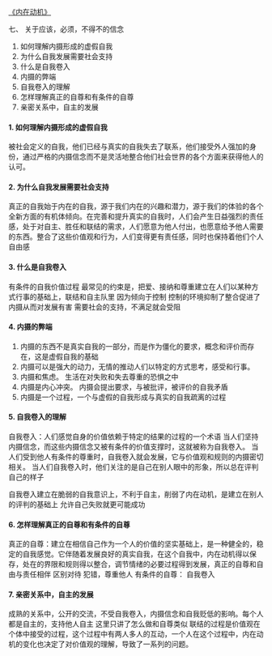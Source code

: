 [《内在动机》](https://book.douban.com/subject/35182454/)

七、 关于应该，必须，不得不的信念 

1. 如何理解内摄形成的虚假自我
2. 为什么自我发展需要社会支持
3. 什么是自我卷入
4. 内摄的弊端
5. 自我卷入的理解
6. 怎样理解真正的自尊和有条件的自尊
7. 亲密关系中，自主的发展

#### 1. 如何理解内摄形成的虚假自我

被社会定义的自我，他们已经与真实的自我失去了联系，他们接受外人强加的身份，通过严格的内摄信念而不是灵活地整合他们社会世界的各个方面来获得他人的认可。

#### 2. 为什么自我发展需要社会支持

真正的自我始于内在的自我，源于我们内在的兴趣和潜力，源于我们的体验的各个全新方面的有机体倾向。在完善和提升真实的自我时，人们会产生日益强烈的责任感，处于对自主、胜任和联结的需求，人们愿意为他人付出，也愿意给予他人需要的东西。整合了这些价值观和行为，人们变得更有责任感，同时也保持着他们个人自由感

#### 3. 什么是自我卷入

有条件的自我价值过程
最常见的约束是，把爱、接纳和尊重建立在人们以某种方式行事的基础上，联结和自主队里
因为倾向于控制
控制的环境抑制了整合促进了内摄从而对发展有害
需要社会的支持，不满足就会受阻

#### 4. 内摄的弊端

1. 内摄的东西不是真实自我的一部分，而是作为僵化的要求，概念和评价而存在，这是虚假自我的基础
2. 内摄可以是强大的动力，无情的推动人们以特定的方式思考，感受和行事。
  1. 内摄和焦虑。 生活在对失败和失去尊重的恐惧之中
  2. 内摄是内心冲突。 内摄会提出要求，与被批评，被评价的自我矛盾
  3. 内摄是一个过程，一个与虚假的自我形成与真实的自我疏离的过程


#### 5. 自我卷入的理解

自我卷入：人们感觉自身的价值依赖于特定的结果的过程的一个术语
当人们坚持内摄信念，而这些内摄信念又被有条件的价值支撑时，这就被称为自我卷入。
当人们受到他人有条件的尊重时，自我卷入就会发展，它与价值观和规则的内摄密切相关。
当人们自我卷入时，他们关注的是自己在别人眼中的形象，所以总在评判自己的样子

自我卷入建立在脆弱的自我意识上，不利于自主，削弱了内在动机，是建立在别人的评判的基础上
允许自己失败就更可能成功

#### 6. 怎样理解真正的自尊和有条件的自尊

真正的自尊：建立在相信自己作为一个人的价值的坚实基础上，是一种健全的，稳定的自我感觉。它伴随着发展良好的真实自我，在这个自我中，内在动机得以保存，处在的界限和规则得以整合，调节情绪的必要过程得到发展，真正的自尊和自由与责任相伴
区别对待 犯错，尊重他人
有条件的自尊： 自我卷入

#### 7. 亲密关系中，自主的发展

成熟的关系中，公开的交流，不受自我卷入，内摄信念和自我贬低的影响。每个人都是自主的，支持他人自主
这里只讲了怎么做和自尊类似
联结的过程是价值观在个体中接受的过程，这个过程中有两人多人的互动，一个人在这个过程中，内在动机的变化也决定了对价值观的理解，导致了一系列的问题。